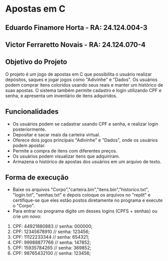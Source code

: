 # Apostas em C

## Eduardo Finamore Horta - RA: 24.124.004-3 
## Victor Ferraretto Novais - RA: 24.124.070-4

## Objetivo do Projeto
O projeto é um jogo de apostas em C que possibilita o usuário realizar depósitos, saques e jogar jogos como "Adivinhe" e "Dados". Os usuários podem comprar itens coloridos usando seus reais e manter um histórico de suas apostas. O sistema também permite cadastro e login utilizando CPF e senha, e apresenta um inventário de itens adquiridos.

## Funcionalidades
- Os usuários podem se cadastrar usando CPF e senha, e realizar login posteriormente.
- Depositar e sacar reais da carteira virtual.
- Oferece dois jogos principais "Adivinhe" e "Dados", onde os usuários podem apostar.
- Permite a compra de itens com diferentes preços.
- Os usuários podem visualizar itens que adquiriram.
- Armazena o histórico de apostas dos usuários em um arquivo de texto.

## Forma de execução 
- Baixe os arquivos "Corpo","carteira.bin","itens.bin","historico.txt", "login.txt", "senhas.txt" e depois coloque os arquivos no "replit" e certifique-se que eles estão postos diretamente no programa e execute o "Corpo".
- Para entrar no programa digite um desses logins (CPFS + senhas) ou crie um novo:
1. CPF: 44921880883 // senha: 000000;
2. CPF: 12345678910 // senha: 123456;
3. CPF: 11122233344 // senha: 654321;
4. CPF: 99988877766 // senha: 147852;
5. CPF: 15935784265 // senha: 369852;
6. CPF: 98765432100 // senha: 123456;
